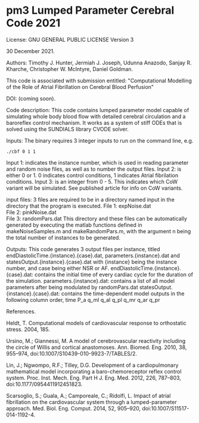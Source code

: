 # pm3 Lumped Parameter Cerebral Code 2021

License:
GNU GENERAL PUBLIC LICENSE Version 3

30 December 2021.

Authors:
Timothy J. Hunter, Jermiah J. Joseph, Udunna Anazodo, Sanjay R. Kharche, Christopher W. McIntyre, Daniel Goldman.

This code is associated with submission entitled: "Computational Modelling of the Role of Atrial Fibrillation on Cerebral Blood Perfusion"

DOI: (coming soon).

Code description:
This code contains lumped parameter model capable of simulating whole body blood flow with detailed cerebral circulation and a baroreflex control mechanism. It works as a system of stiff ODEs that is solved using the SUNDIALS library CVODE solver.

Inputs: The binary requires 3 integer inputs to run on the command line, e.g.

```
./cbf 0 1 1
```

Input 1: indicates the instance number, which is used in reading parameter and random noise files, as well as to number the output files.
Input 2: is either 0 or 1. 0 indicates control conditions, 1 indicates Atrial fibrilation conditions.
Input 3: is an integer from 0 - 5. This indicates which CoW variant will be simulated. See published article for info on CoW variants.

input files: 3 files are required to be in a directory named input in the directory that the program is executed.
File 1: expNoise.dat  
File 2: pinkNoise.dat  
File 3: randomPars.dat
This directory and these files can be automatically generated by executing the matlab functions defined in makeNoiseSamples.m and makeRandomPars.m, with the argument n being the total number of instances to be generated.

Outputs: This code generates 3 output files per instance, titled endDiastolicTime.{instance}.{case}.dat, parameters.{instance}.dat and statesOutput.{instance}.{case}.dat
with {instance} being the instance number, and case being either NSR or AF.
endDiastolicTime.{instance}.{case}.dat: contains the initial time of every cardiac cycle for the duration of the simulation.
parameters.{instance}.dat: contains a list of all model parameters after being modulated by randomPars.dat
statesOutput.{instance}.{case}.dat: contains the time-dependent model outputs in the following column order, time P_a q_ml q_al q_pl q_mr q_ar q_pr

References.

Heldt, T. Computational models of cardiovascular response to orthostatic stress. 2004, 185.

Ursino, M.; Giannessi, M. A model of cerebrovascular reactivity including the circle of Willis and cortical anastomoses. Ann. Biomed. Eng. 2010, 38, 955–974, doi:10.1007/S10439-010-9923-7/TABLES/2.

Lin, J.; Ngwompo, R.F.; Tilley, D.G. Development of a cardiopulmonary mathematical model incorporating a baro-chemoreceptor reflex control system. Proc. Inst. Mech. Eng. Part H J. Eng. Med. 2012, 226, 787–803, doi:10.1177/0954411912451823.

Scarsoglio, S.; Guala, A.; Camporeale, C.; Ridolfi, L. Impact of atrial fibrillation on the cardiovascular system through a lumped-parameter approach. Med. Biol. Eng. Comput. 2014, 52, 905–920, doi:10.1007/S11517-014-1192-4.

